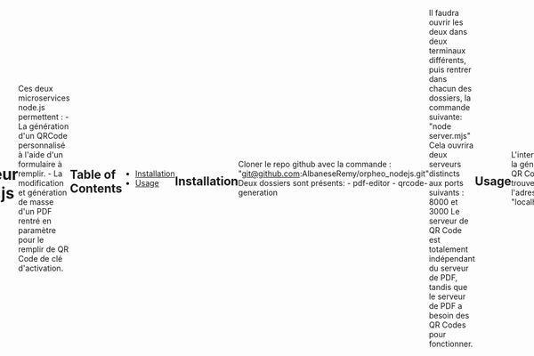 <div style="display:flex; align-items: center; justify-content:center;">
<img src="/images/logo.png?raw=true" alt="Orpheo" width="200" height="200"/>

# Serveur node.js 

Ces deux microservices node.js permettent :
    - La génération d'un QRCode personnalisé à l'aide d'un formulaire à remplir.
    - La modification et génération de masse d'un PDF rentré en paramètre pour le remplir de QR Code de clé d'activation.


## Table of Contents

- [Installation](#installation)
- [Usage](#usage)

## Installation

Cloner le repo github avec la commande :
    "git@github.com:AlbaneseRemy/orpheo_nodejs.git"
Deux dossiers sont présents: 
    - pdf-editor
    - qrcode-generation

Il faudra ouvrir les deux dans deux terminaux différents, puis rentrer dans chacun des dossiers, la commande suivante:
    "node server.mjs"
Cela ouvrira deux serveurs distincts aux ports suivants : 8000 et 3000
Le serveur de QR Code est totalement indépendant du serveur de PDF, tandis que le serveur de PDF a besoin des QR Codes pour fonctionner.

## Usage

L'interface pour la génération des QR Code se trouve à l'adresse internet "localhost:8000".

Vous pouvez générer un QR Code en remplissant le formulaire : 
![QRCODE_form](/images/form.png)
Pour la génération d'une image, il n'y a pas besoin de rentrer de fichier json, ni de fichier pdf. Vous pouvez ensuite cliquer sur le bouton : "Preview".

Pour générer un PDF, il faut rentrer le pdf template, comportant deux champs: 
    - Un champ textfield avec pour id : "activation-key"
    - Un champ button avec pour id : "qrcode_af_image"
Il faut également rentrer un fichier json suivant la structure suivante :
    Une liste "keys", comportant pour chaque élément :
        - Un élément "key" correspondant à la clé d'activation
        - Un élément "url" correspondant à ce qui sera encodé dans le QR Code.
